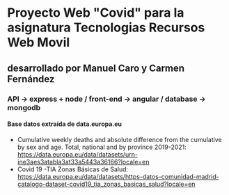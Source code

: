 # Proyecto Web "Covid" para la asignatura Tecnologias Recursos Web Movil
## desarrollado por Manuel Caro y Carmen Fernández
### API -> express + node / front-end -> angular / database -> mongodb 
#### Base datos extraída de data.europa.eu 
- Cumulative weekly deaths and absolute difference from the cumulative by sex and age. Total, national and by province 2019-2021: https://data.europa.eu/data/datasets/urn-ine3aes3atabla3at33a5443a36166?locale=en
- Covid 19 -TIA Zonas Básicas de Salud: https://data.europa.eu/data/datasets/https-datos-comunidad-madrid-catalogo-dataset-covid19_tia_zonas_basicas_salud?locale=en
